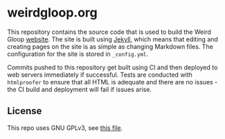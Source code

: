# weirdgloop.org

This repository contains the source code that is used to build the Weird Gloop [website](http://weirdgloop.org). The site is built using [Jekyll](https://jekyllrb.com/), which means that editing and creating pages on the site is as simple as changing Markdown files. The configuration for the site is stored in `_config.yml`.

Commits pushed to this repository get built using CI and then deployed to web servers immediately if successful. Tests are conducted with `htmlproofer` to ensure that all HTML is adequate and there are no issues - the CI build and deployment will fail if issues arise.

## License
This repo uses GNU GPLv3, see [this file](LICENSE).